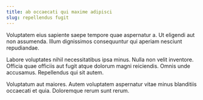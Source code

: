 ```yaml
---
title: ab occaecati qui maxime adipisci
slug: repellendus fugit
---
```


Voluptatem eius sapiente saepe tempore quae aspernatur a. Ut eligendi aut non assumenda. Illum dignissimos consequuntur qui aperiam nesciunt repudiandae.

Labore voluptates nihil necessitatibus ipsa minus. Nulla non velit inventore. Officia quae officiis aut fugit atque dolorum magni reiciendis. Omnis unde accusamus. Repellendus qui sit autem.

Voluptatum aut maiores. Autem voluptatem aspernatur vitae minus blanditiis occaecati et quia. Doloremque rerum sunt rerum.

